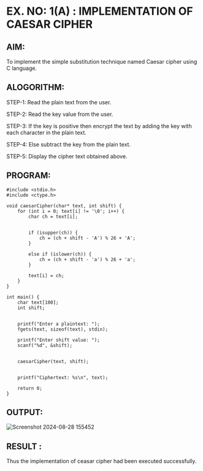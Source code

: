 # EX. NO: 1(A) : IMPLEMENTATION OF CAESAR CIPHER

## AIM:
To implement the simple substitution technique named Caesar cipher using C language.

## ALOGORITHM:
STEP-1: Read the plain text from the user.

STEP-2: Read the key value from the user.

STEP-3: If the key is positive then encrypt the text by adding the key with each character in the plain text.

STEP-4: Else subtract the key from the plain text.

STEP-5: Display the cipher text obtained above.

## PROGRAM:
```
#include <stdio.h>
#include <ctype.h>

void caesarCipher(char* text, int shift) {
    for (int i = 0; text[i] != '\0'; i++) {
        char ch = text[i];
        
 
        if (isupper(ch)) {
            ch = (ch + shift - 'A') % 26 + 'A';
        }
        
        else if (islower(ch)) {
            ch = (ch + shift - 'a') % 26 + 'a';
        }

        text[i] = ch;
    }
}

int main() {
    char text[100];
    int shift;

   
    printf("Enter a plaintext: ");
    fgets(text, sizeof(text), stdin);

    printf("Enter shift value: ");
    scanf("%d", &shift);

  
    caesarCipher(text, shift);

  
    printf("Ciphertext: %s\n", text);

    return 0;
}
```

## OUTPUT:
![Screenshot 2024-08-28 155452](https://github.com/user-attachments/assets/3910e188-8d69-47de-83bf-a6e7e3e32b76)

## RESULT :
 Thus the implementation of ceasar cipher had been executed successfully.
